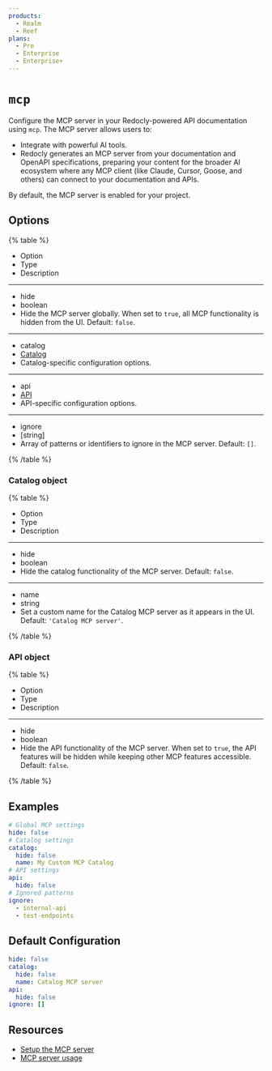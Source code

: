 ```yaml
---
products:
  - Realm
  - Reef
plans:
  - Pro
  - Enterprise
  - Enterprise+
---
```

# `mcp`

Configure the MCP server in your Redocly-powered API documentation using `mcp`. The MCP server allows users to:

- Integrate with powerful AI tools.
- Redocly generates an MCP server from your documentation and OpenAPI specifications, preparing your content for the broader AI ecosystem where any MCP client (like Claude, Cursor, Goose, and others) can connect to your documentation and APIs.

By default, the MCP server is enabled for your project.

## Options

{% table %}

- Option
- Type
- Description

---

- hide
- boolean
- Hide the MCP server globally. When set to `true`, all MCP functionality is hidden from the UI.
  Default: `false`.

---

- catalog
- [Catalog](#catalog-object)
- Catalog-specific configuration options.

---

- api
- [API](#api-object)
- API-specific configuration options.

---

- ignore
- [string]
- Array of patterns or identifiers to ignore in the MCP server.
  Default: `[]`.

{% /table %}

### Catalog object

{% table %}

- Option
- Type
- Description

---

- hide
- boolean
- Hide the catalog functionality of the MCP server.
  Default: `false`.

---

- name
- string
- Set a custom name for the Catalog MCP server as it appears in the UI.
  Default: `'Catalog MCP server'`.

{% /table %}

### API object

{% table %}

- Option
- Type
- Description

---

- hide
- boolean
- Hide the API functionality of the MCP server. When set to `true`, the API features will be hidden while keeping other MCP features accessible.
  Default: `false`.

{% /table %}

## Examples

```yaml
# Global MCP settings
hide: false
# Catalog settings
catalog:
  hide: false
  name: My Custom MCP Catalog
# API settings
api:
  hide: false
# Ignored patterns
ignore:
  - internal-api
  - test-endpoints
```

## Default Configuration

```yaml
hide: false
catalog:
  hide: false
  name: Catalog MCP server
api:
  hide: false
ignore: []
```

## Resources

- [Setup the MCP server](../customization/mcp-server/index.md)
- [MCP server usage](../customization/mcp-server/mcp-server-usage.md)